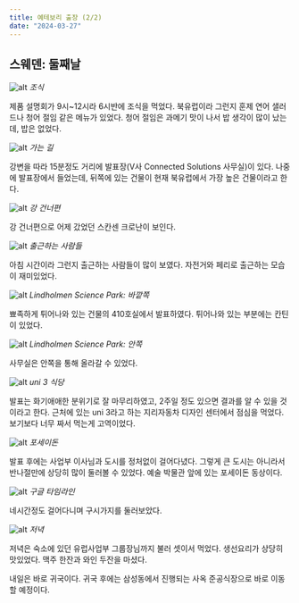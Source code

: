 ```yaml
---
title: 예테보리 출장 (2/2)
date: "2024-03-27"
---
```


## 스웨덴: 둘째날

![alt](/image/2024-03-27/breakfast.jpg)
_조식_

제품 설명회가 9시~12시라 6시반에 조식을 먹었다. 북유럽이라 그런지 훈제 연어 샐러드나 청어 절임 같은 메뉴가 있었다. 청어 절임은 과메기 맛이 나서 밥 생각이 많이 났는데, 밥은 없었다.

![alt](/image/2024-03-27/pier.jpg)
_가는 길_

강변을 따라 15분정도 거리에 발표장(V사 Connected Solutions 사무실)이 있다. 나중에 발표장에서 들었는데, 뒤쪽에 있는 건물이 현재 북유럽에서 가장 높은 건물이라고 한다.

![alt](/image/2024-03-27/skansen.jpg)
_강 건너편_

강 건너편으로 어제 갔었던 스칸센 크로난이 보인다.

![alt](/image/2024-03-27/ferry_bike.jpg)
_출근하는 사람들_

아침 시간이라 그런지 출근하는 사람들이 많이 보였다. 자전거와 페리로 출근하는 모습이 재미있었다.

![alt](/image/2024-03-27/volvo_group_connected_solutions.jpg)
_Lindholmen Science Park: 바깥쪽_

뾰족하게 튀어나와 있는 건물의 410호실에서 발표하였다. 튀어나와 있는 부분에는 칸틴이 있었다.

![alt](/image/2024-03-27/science_park.jpg)
_Lindholmen Science Park: 안쪽_

사무실은 안쪽을 통해 올라갈 수 있었다.

![alt](/image/2024-03-27/lunch.jpg)
_uni 3 식당_

발표는 화기애애한 분위기로 잘 마무리하였고, 2주일 정도 있으면 결과를 알 수 있을 것이라고 한다. 근처에 있는 uni 3라고 하는 지리자동차 디자인 센터에서 점심을 먹었다. 보기보다 너무 짜서 먹는게 고역이었다.

![alt](/image/2024-03-27/poseidon.jpg)
_포세이돈_

발표 후에는 사업부 이사님과 도시를 정처없이 걸어다녔다. 그렇게 큰 도시는 아니라서 반나절만에 상당히 많이 둘러볼 수 있었다. 예술 박물관 앞에 있는 포세이돈 동상이다.

![alt](/image/2024-03-27/timeline.png)
_구글 타임라인_

네시간정도 걸어다니며 구시가지를 둘러보았다.

![alt](/image/2024-03-27/dinner.jpg)
_저녁_

저녁은 숙소에 있던 유럽사업부 그룹장님까지 불러 셋이서 먹었다. 생선요리가 상당히 맛있었다. 맥주 한잔과 와인 두잔을 마셨다.

내일은 바로 귀국이다. 귀국 후에는 삼성동에서 진행되는 사옥 준공식장으로 바로 이동할 예정이다.
